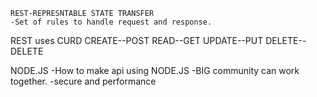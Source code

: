 ```
REST-REPRESNTABLE STATE TRANSFER
-Set of rules to handle request and response.
```
REST uses CURD
  CREATE--POST
  READ--GET
  UPDATE--PUT
  DELETE--DELETE

NODE.JS
-How to make api using NODE.JS
-BIG community can work together.
-secure and performance
```